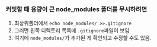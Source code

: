### 커밋할 때 용량이 큰 node_modules 폴더를 무시하려면
1. 최상위폴더에서 `echo node_modules/ >>.gitignore`  
2. 그러면 왼쪽 디렉토리 목록에 `.gitignore`파일이 보임  
3. 여기에 `node_modules/`가 추가된 게 확인되고 수정할 수도 있음.

